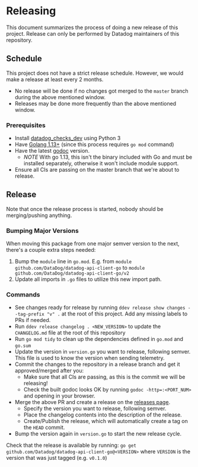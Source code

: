# Releasing

This document summarizes the process of doing a new release of this project.
Release can only be performed by Datadog maintainers of this repository.

## Schedule
This project does not have a strict release schedule. However, we would make a release at least every 2 months.
  - No release will be done if no changes got merged to the `master` branch during the above mentioned window.
  - Releases may be done more frequently than the above mentioned window.

### Prerequisites
- Install [datadog_checks_dev](https://datadog-checks-base.readthedocs.io/en/latest/datadog_checks_dev.cli.html#installation) using Python 3
- Have [Golang 1.13+](https://golang.org/doc/install) (since this process requires `go mod` command)
- Have the latest [godoc](https://github.com/golang/tools/tree/master/godoc) version.
    - *NOTE* With go 1.13, this isn't the binary included with Go and must be installed separately, otherwise it won't include module support.
- Ensure all CIs are passing on the master branch that we're about to release. 

## Release
Note that once the release process is started, nobody should be merging/pushing anything.

### Bumping Major Versions
When moving this package from one major semver version to the next, there's a couple extra steps needed:
1) Bump the `module` line in `go.mod`. E.g. from `module github.com/DataDog/datadog-api-client-go` to `module github.com/DataDog/datadog-api-client-go/v2`
2) Update all imports in `.go` files to utilize this new import path. 

### Commands

- See changes ready for release by running `ddev release show changes --tag-prefix "v" .` at the root of this project. Add any missing labels to PRs if needed.
- Run `ddev release changelog . <NEW_VERSION>` to update the `CHANGELOG.md` file at the root of this repository
- Run `go mod tidy` to clean up the dependencies defined in `go.mod` and `go.sum`
- Update the version in `version.go` you want to release, following semver. This file is used to know the version when sending telemetry.
- Commit the changes to the repository in a release branch and get it approved/merged after you:
    - Make sure that all CIs are passing, as this is the commit we will be releasing!
    - Check the built godoc looks OK by running `godoc -http=:<PORT_NUM>` and opening in your browser.
- Merge the above PR and create a release on the [releases page](https://github.com/DataDog/datadog-api-client-go/releases).
    - Specify the version you want to release, following semver.
    - Place the changelog contents into the description of the release.
    - Create/Publish the release, which will automatically create a tag on the `HEAD` commit.
- Bump the version again in `version.go` to start the new release cycle.

Check that the release is available by running:
`go get github.com/Datadog/datadog-api-client-go@<VERSION>`
where `VERSION` is the version that was just tagged (e.g. `v0.1.0`)
